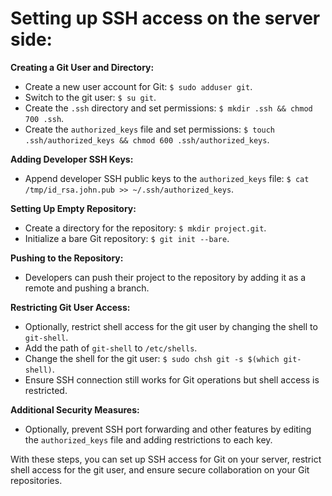 # Setting up SSH access on the server side:

**Creating a Git User and Directory:**
- Create a new user account for Git: `$ sudo adduser git`.
- Switch to the git user: `$ su git`.
- Create the `.ssh` directory and set permissions: `$ mkdir .ssh && chmod 700 .ssh`.
- Create the `authorized_keys` file and set permissions: `$ touch .ssh/authorized_keys && chmod 600 .ssh/authorized_keys`.

**Adding Developer SSH Keys:**
- Append developer SSH public keys to the `authorized_keys` file: `$ cat /tmp/id_rsa.john.pub >> ~/.ssh/authorized_keys`.

**Setting Up Empty Repository:**
- Create a directory for the repository: `$ mkdir project.git`.
- Initialize a bare Git repository: `$ git init --bare`.

**Pushing to the Repository:**
- Developers can push their project to the repository by adding it as a remote and pushing a branch.

**Restricting Git User Access:**
- Optionally, restrict shell access for the git user by changing the shell to `git-shell`.
- Add the path of `git-shell` to `/etc/shells`.
- Change the shell for the git user: `$ sudo chsh git -s $(which git-shell)`.
- Ensure SSH connection still works for Git operations but shell access is restricted.

**Additional Security Measures:**
- Optionally, prevent SSH port forwarding and other features by editing the `authorized_keys` file and adding restrictions to each key.

With these steps, you can set up SSH access for Git on your server, restrict shell access for the git user, and ensure secure collaboration on your Git repositories.